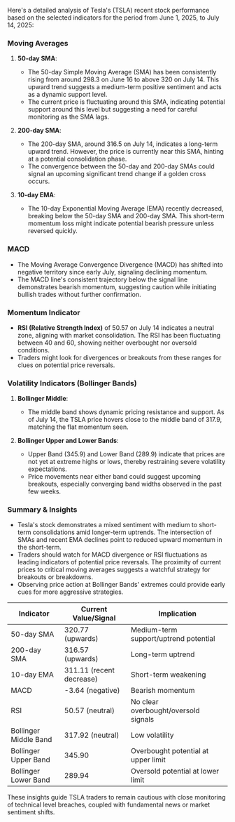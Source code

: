 Here's a detailed analysis of Tesla's (TSLA) recent stock performance based on the selected indicators for the period from June 1, 2025, to July 14, 2025:

### Moving Averages

1. **50-day SMA**:
   - The 50-day Simple Moving Average (SMA) has been consistently rising from around 298.3 on June 16 to above 320 on July 14. This upward trend suggests a medium-term positive sentiment and acts as a dynamic support level.
   - The current price is fluctuating around this SMA, indicating potential support around this level but suggesting a need for careful monitoring as the SMA lags.

2. **200-day SMA**:
   - The 200-day SMA, around 316.5 on July 14, indicates a long-term upward trend. However, the price is currently near this SMA, hinting at a potential consolidation phase.
   - The convergence between the 50-day and 200-day SMAs could signal an upcoming significant trend change if a golden cross occurs.

3. **10-day EMA**:
   - The 10-day Exponential Moving Average (EMA) recently decreased, breaking below the 50-day SMA and 200-day SMA. This short-term momentum loss might indicate potential bearish pressure unless reversed quickly.

### MACD

- The Moving Average Convergence Divergence (MACD) has shifted into negative territory since early July, signaling declining momentum. 
- The MACD line's consistent trajectory below the signal line demonstrates bearish momentum, suggesting caution while initiating bullish trades without further confirmation.

### Momentum Indicator

- **RSI (Relative Strength Index)** of 50.57 on July 14 indicates a neutral zone, aligning with market consolidation. The RSI has been fluctuating between 40 and 60, showing neither overbought nor oversold conditions.
- Traders might look for divergences or breakouts from these ranges for clues on potential price reversals.

### Volatility Indicators (Bollinger Bands)

1. **Bollinger Middle**:
   - The middle band shows dynamic pricing resistance and support. As of July 14, the TSLA price hovers close to the middle band of 317.9, matching the flat momentum seen.
  
2. **Bollinger Upper and Lower Bands**:
    - Upper Band (345.9) and Lower Band (289.9) indicate that prices are not yet at extreme highs or lows, thereby restraining severe volatility expectations.
    - Price movements near either band could suggest upcoming breakouts, especially converging band widths observed in the past few weeks.

### Summary & Insights

- Tesla's stock demonstrates a mixed sentiment with medium to short-term consolidations amid longer-term uptrends. The intersection of SMAs and recent EMA declines point to reduced upward momentum in the short-term.
- Traders should watch for MACD divergence or RSI fluctuations as leading indicators of potential price reversals. The proximity of current prices to critical moving averages suggests a watchful strategy for breakouts or breakdowns.
- Observing price action at Bollinger Bands' extremes could provide early cues for more aggressive strategies.

| **Indicator**         | **Current Value/Signal**            | **Implication**                       |
|-----------------------|-------------------------------------|---------------------------------------|
| 50-day SMA            | 320.77 (upwards)                    | Medium-term support/uptrend potential |
| 200-day SMA           | 316.57 (upwards)                    | Long-term uptrend                     |
| 10-day EMA            | 311.11 (recent decrease)            | Short-term weakening                  |
| MACD                  | -3.64 (negative)                    | Bearish momentum                      |
| RSI                   | 50.57 (neutral)                     | No clear overbought/oversold signals  |
| Bollinger Middle Band | 317.92 (neutral)                    | Low volatility                        |
| Bollinger Upper Band  | 345.90                              | Overbought potential at upper limit   |
| Bollinger Lower Band  | 289.94                              | Oversold potential at lower limit     |

These insights guide TSLA traders to remain cautious with close monitoring of technical level breaches, coupled with fundamental news or market sentiment shifts.